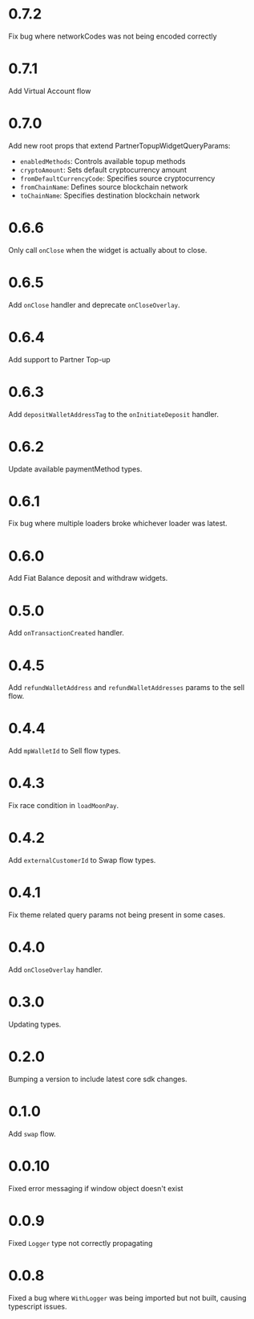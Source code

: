 # 0.7.2

Fix bug where networkCodes was not being encoded correctly

# 0.7.1

Add Virtual Account flow

# 0.7.0

Add new root props that extend PartnerTopupWidgetQueryParams:

- `enabledMethods`: Controls available topup methods
- `cryptoAmount`: Sets default cryptocurrency amount
- `fromDefaultCurrencyCode`: Specifies source cryptocurrency
- `fromChainName`: Defines source blockchain network
- `toChainName`: Specifies destination blockchain network

# 0.6.6

Only call `onClose` when the widget is actually about to close.

# 0.6.5

Add `onClose` handler and deprecate `onCloseOverlay`.

# 0.6.4

Add support to Partner Top-up

# 0.6.3

Add `depositWalletAddressTag` to the `onInitiateDeposit` handler.

# 0.6.2

Update available paymentMethod types.

# 0.6.1

Fix bug where multiple loaders broke whichever loader was latest.

# 0.6.0

Add Fiat Balance deposit and withdraw widgets.

# 0.5.0

Add `onTransactionCreated` handler.

# 0.4.5

Add `refundWalletAddress` and `refundWalletAddresses` params to the sell flow.

# 0.4.4

Add `mpWalletId` to Sell flow types.

# 0.4.3

Fix race condition in `loadMoonPay`.

# 0.4.2

Add `externalCustomerId` to Swap flow types.

# 0.4.1

Fix theme related query params not being present in some cases.

# 0.4.0

Add `onCloseOverlay` handler.

# 0.3.0

Updating types.

# 0.2.0

Bumping a version to include latest core sdk changes.

# 0.1.0

Add `swap` flow.

# 0.0.10

Fixed error messaging if window object doesn't exist

# 0.0.9

Fixed `Logger` type not correctly propagating

# 0.0.8

Fixed a bug where `WithLogger` was being imported but not built, causing typescript issues.
